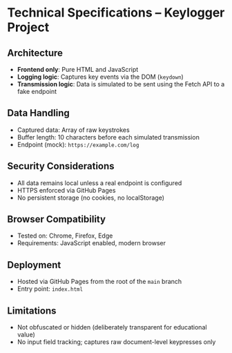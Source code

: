 # Technical Specifications – Keylogger Project

## Architecture

- **Frontend only**: Pure HTML and JavaScript
- **Logging logic**: Captures key events via the DOM (`keydown`)
- **Transmission logic**: Data is simulated to be sent using the Fetch API to a fake endpoint

## Data Handling

- Captured data: Array of raw keystrokes
- Buffer length: 10 characters before each simulated transmission
- Endpoint (mock): `https://example.com/log`

## Security Considerations

- All data remains local unless a real endpoint is configured
- HTTPS enforced via GitHub Pages
- No persistent storage (no cookies, no localStorage)

## Browser Compatibility

- Tested on: Chrome, Firefox, Edge
- Requirements: JavaScript enabled, modern browser

## Deployment

- Hosted via GitHub Pages from the root of the `main` branch
- Entry point: `index.html`

## Limitations

- Not obfuscated or hidden (deliberately transparent for educational value)
- No input field tracking; captures raw document-level keypresses only
